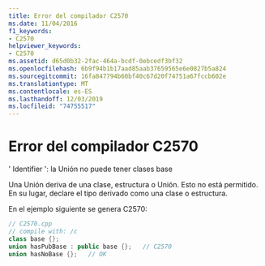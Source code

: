 ```yaml
---
title: Error del compilador C2570
ms.date: 11/04/2016
f1_keywords:
- C2570
helpviewer_keywords:
- C2570
ms.assetid: d65d0b32-2fac-464a-bcdf-0ebcedf3bf32
ms.openlocfilehash: 6b9f94b1b17aad85aab37659565e6e0827b5a824
ms.sourcegitcommit: 16fa847794b60bf40c67d20f74751a67fccb602e
ms.translationtype: MT
ms.contentlocale: es-ES
ms.lasthandoff: 12/03/2019
ms.locfileid: "74755517"
---
```

# <a name="compiler-error-c2570"></a>Error del compilador C2570

' Identifier ': la Unión no puede tener clases base

Una Unión deriva de una clase, estructura o Unión. Esto no está permitido. En su lugar, declare el tipo derivado como una clase o estructura.

En el ejemplo siguiente se genera C2570:

```cpp
// C2570.cpp
// compile with: /c
class base {};
union hasPubBase : public base {};   // C2570
union hasNoBase {};   // OK
```
